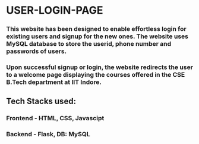 # USER-LOGIN-PAGE
### This website has been designed to enable effortless login for existing users and signup for the new ones. The website uses MySQL database to store the userid, phone number and passwords of users.  
### Upon successful signup or login, the website redirects the user to a welcome page displaying the courses offered in the CSE B.Tech department at IIT Indore.
## Tech Stacks used:
### Frontend - HTML, CSS, Javascipt
### Backend - Flask, DB: MySQL
